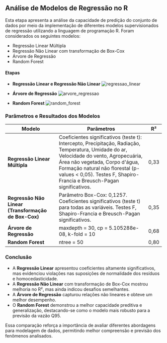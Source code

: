 ## Análise de Modelos de Regressão no R

Esta etapa apresenta a análise da capacidade de predição do conjunto de dados por meio da implementação de diferentes modelos supervisionados de regressão utilizando a linguagem de programação R. Foram considerados os seguintes modelos:

- Regressão Linear Múltipla
- Regressão Não Linear com transformação de Box-Cox
- Árvore de Regressão
- Random Forest

#### Etapas
- **Regressão Linear e Regressão Não Linear** 
![regressao_linear](https://github.com/user-attachments/assets/b62770dc-68f4-4cb9-af53-4b6c83bd68ed)

- **Árvore de Regressão** 
![arvore_regressao](https://github.com/user-attachments/assets/1254e3a9-ee56-4262-91ef-c81db5851ecb)

- **Random Forest** 
![random_forest](https://github.com/user-attachments/assets/0da686d3-4313-4754-a866-3181b37cac48)

### Parâmetros e Resultados dos Modelos

| Modelo | Parâmetros | R² |
|--------|------------|----|
| **Regressão Linear Múltipla** | Coeficientes significativos (teste t): Intercepto, Precipitação, Radiação, Temperatura, Umidade do ar, Velocidade do vento, Agropecuária, Área não vegetada, Corpo d'água, Formação natural não florestal (p-values < 0,05). Testes F, Shapiro-Francia e Breusch-Pagan significativos. | 0,33 |
| **Regressão Não Linear (Transformação de Box-Cox)** | Parâmetro Box-Cox: 0,1257. Coeficientes significativos (teste t) para todas as variáveis. Testes F, Shapiro-Francia e Breusch-Pagan significativos. | 0,35 |
| **Árvore de Regressão** | maxdepth = 30, cp = 5.105288e-08, k-fold = 10 | 0,68 |
| **Random Forest** | ntree = 50 | 0,80 |

### Conclusão
- A **Regressão Linear** apresentou coeficientes altamente significativos, mas evidenciou violações nas suposições de normalidade dos resíduos e homocedasticidade.
- A **Regressão Não Linear** com transformação de Box-Cox mostrou melhoria no R², mas ainda indicou desafios semelhantes.
- A **Árvore de Regressão** capturou relações não lineares e obteve um melhor desempenho.
- O **Random Forest** demonstrou a melhor capacidade preditiva e generalização, destacando-se como o modelo mais robusto para a previsão da vazão Q95.

Essa comparação reforça a importância de avaliar diferentes abordagens para modelagem de dados, permitindo melhor compreensão e previsão dos fenômenos analisados.

